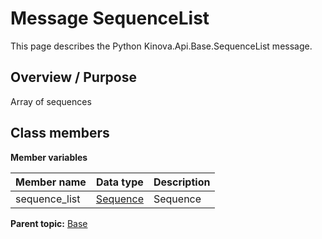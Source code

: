 # Message SequenceList

This page describes the Python Kinova.Api.Base.SequenceList message.

## Overview / Purpose

Array of sequences

## Class members

 **Member variables** 

|Member name|Data type|Description|
|-----------|---------|-----------|
|sequence\_list| [Sequence](msg_Base_Sequence.md#)|Sequence|

**Parent topic:** [Base](../references/summary_Base.md)

